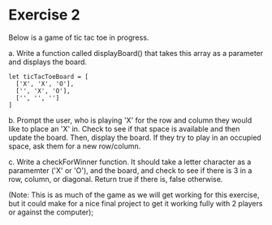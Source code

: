 # Exercise 2

Below is a game of tic tac toe in progress.

a. Write a function called displayBoard() that takes this array as a parameter and displays the board.

```
let ticTacToeBoard = [
  ['X', 'X', 'O'],
  ['', 'X', 'O'],
  ['', '', '']
]
```

b. Prompt the user, who is playing 'X' for the row and column they would like to place an 'X' in. Check to see if that space is available and then update the board. Then, display the board. If they try to play in an occupied space, ask them for a new row/column.

c. Write a checkForWinner function. It should take a letter character as a paramemter ('X' or 'O'), and the board, and check to see if there is 3 in a row, column, or diagonal. Return true if there is, false otherwise.

(Note: This is as much of the game as we will get working for this exercise, but it could make for a nice final project to get it working fully with 2 players or against the computer);